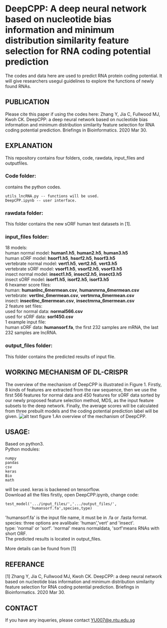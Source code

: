 # DeepCPP: A deep neural network based on nucleotide bias information and minimum distribution similarity feature selection for RNA coding potential prediction
The codes and data here are used to predict RNA protein coding potential. It will give researchers usegul guidelines to explore the functions of newly found RNAs.

## PUBLICATION
Please cite this paper if using the codes here: Zhang Y, Jia C, Fullwood MJ, Kwoh CK. DeepCPP: a deep neural network based on nucleotide bias information and minimum distribution similarity feature selection for RNA coding potential prediction. Briefings in Bioinformatics. 2020 Mar 30.

## EXPLANATION
This repository contains four folders, code, rawdata, input_files and outputfiles.

### Code folder:
contains the python codes.  
```
utils_lncRNA.py -- functions will be used.  
DeepCPP.ipynb -- user interface.  
```
### rawdata folder:
This folder contains the new sORF human test datasets in [1].

### input_files folder:
18 models:\
human normal model: **human1.h5**, **human2.h5**, **human3.h5**\
human sORF model: **hsorf1.h5**, **hsorf2.h5**, **hsorf3.h5**\
vertebrate normal model: **vert1.h5**, **vert2.h5**, **vert3.h5**\
vertebrate sORF model: **vsorf1.h5**, **vsorf2.h5**, **vsorf3.h5**\
insect normal model: **insect1.h5**, **insect2.h5**, **insect3.h5**\
insect sORF model: **isorf1.h5**, **isorf2.h5**, **isorf3.h5**\
6 hexamer score files:\
human: **humanlnc_6mermean.csv**, **humanmrna_6mermean.csv**\
vertebrate: **vertlnc_6mermean.csv**, **vertmrna_6mermean.csv**\
insect: **insectlnc_6mermean.csv**, **insectmrna_6mermean.csv**\
2 feature set files:\
used for normal data: **normal566.csv**\
used for sORF data: **sorf450.csv**\
1 example input file:\
human sORF data: **humansorf.fa**, the first 232 samples are mRNA, the last 232 samples are lncRNA.



### output_files folder:
This folder contains the predicted results of input file.

## WORKING MECHANISM OF DL-CRISPR
The overview of the mechanism of DeepCPP is illustrated in Figure 1. Firstly, 8 kinds of features are extracted from the raw sequence, then we use the first 566 features for normal data and 450 features for sORF data sorted by our newly proposed feature selection method, MDS, as the input feature subsets to the deep network. Finally, the average scores will be calculated from three prebuilt models and the coding potential prediction label will be given.
![alt text](https://github.com/yuuuuzhang/lncRNA/blob/master/overview.jpg)
figure 1.An overview of the mechanism of DeepCPP.
## USAGE:
Based on python3.  
Python modules:  
```
numpy  
pandas  
csv  
keras
Bio
math
```
will be used. keras is backened on tensorflow.  
Download all the files firstly, open DeepCPP.ipynb, change code:  
```
test_model('.../input_files/','.../output_files/',
           'humansorf.fa',species,type)
```
'humansorf.fa' is the input file name, it must be in .fa or .fasta format.\
species: three options are avalibale: 'human','vert' and 'insect'.\
type: 'normal' or 'sorf'. 'normal' means normaldata, 'sorf'means RNAs with short ORF.\
The predicted results is located in output_files.

More details can be found from [1]

## REFERANCE
[1] Zhang Y, Jia C, Fullwood MJ, Kwoh CK. DeepCPP: a deep neural network based on nucleotide bias information and minimum distribution similarity feature selection for RNA coding potential prediction. Briefings in Bioinformatics. 2020 Mar 30.

## CONTACT
If you have any inqueries, please contact YU007@e.ntu.edu.sg
